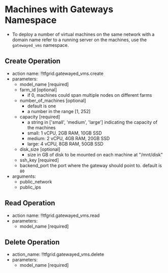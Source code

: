 # Machines with Gateways Namespace

- To deploy a number of virtual machines on the same network with a domain name refer to a running server on the machines, use the `gatewayed_vms` namespace.

## Create Operation

- action name: !!tfgrid.gatewayed_vms.create
- parameters:
  - model_name [required]
  - farm_id [optional]
    - if 0, machines could span multiple nodes on different farms
  - number_of_machines [optional]
    - default is one
    - a number in the range [1, 252]
  - capacity [required]
    - a string in ['small', 'medium', 'large'] indicating the capacity of the machines
    - small: 1 vCPU, 2GB RAM, 10GB SSD
    - medium: 2 vCPU, 4GB RAM, 20GB SSD
    - large: 4 vCPU, 8GB RAM, 50GB SSD
  - disk_size [optional]
    - size in GB of disk to be mounted on each machine at "/mnt/disk"
  - ssh_key [required]
  - backend_port
        the port where the gateway should point to. default is `80`
- arguments:
  - public_network
  - public_ips

## Read Operation

- action name: !!tfgrid.gatewayed_vms.read
- parameters:
  - model_name [required]

## Delete Operation

- action_name: !!tfgrid.gatewayed_vms.delete
- parameters:
  - model_name [required]
